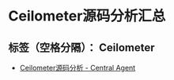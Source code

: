 # Ceilometer源码分析汇总

标签（空格分隔）： Ceilometer 
---

- [Ceilometer源码分析 - Central Agent](https://www.zybuluo.com/Jack2code/note/47143)




